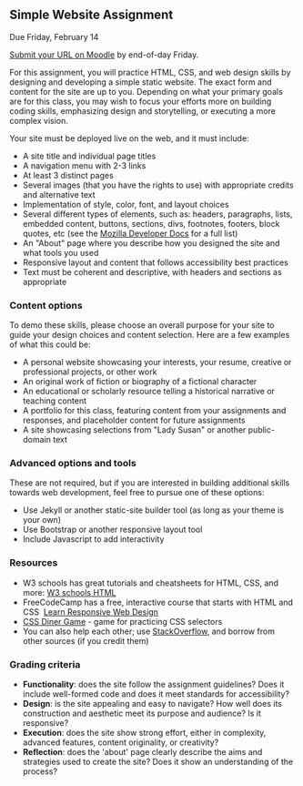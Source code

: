 ## Simple Website Assignment

Due Friday, February 14

[Submit your URL on Moodle](https://moodle.brynmawr.edu/mod/assign/view.php?id=367779) by end-of-day Friday.

For this assignment, you will practice HTML, CSS, and web design skills by designing and developing a simple static website. The exact form and content for the site are up to you. Depending on what your primary goals are for this class, you may wish to focus your efforts more on building coding skills, emphasizing design and storytelling, or executing a more complex vision.

Your site must be deployed live on the web, and it must include:
- A site title and individual page titles
- A navigation menu with 2-3 links
- At least 3 distinct pages
- Several images (that you have the rights to use) with appropriate credits and alternative text
- Implementation of style, color, font, and layout choices
- Several different types of elements, such as: headers, paragraphs, lists, embedded content, buttons, sections, divs, footnotes, footers, block quotes, etc (see the [Mozilla Developer Docs](https://developer.mozilla.org/en-US/docs/Web/HTML/Element) for a full list)
- An "About" page where you describe how you designed the site and what tools you used
- Responsive layout and content that follows accessibility best practices
- Text must be coherent and descriptive, with headers and sections as appropriate

### Content options

To demo these skills, please choose an overall purpose for your site to guide your design choices and content selection. Here are a few examples of what this could be:
- A personal website showcasing your interests, your resume, creative or professional projects, or other work
- An original work of fiction or biography of a fictional character 
- An educational or scholarly resource telling a historical narrative or teaching content
- A portfolio for this class, featuring content from your assignments and responses, and placeholder content for future assignments
- A site showcasing selections from "Lady Susan" or another public-domain text

### Advanced options and tools

These are not required, but if you are interested in building additional skills towards web development, feel free to pursue one of these options:
- Use Jekyll or another static-site builder tool (as long as your theme is your own)
- Use Bootstrap or another responsive layout tool
- Include Javascript to add interactivity

### Resources

- W3 schools has great tutorials and cheatsheets for HTML, CSS, and more: [W3 schools HTML](https://www.w3schools.com/html/default.asp)
- FreeCodeCamp has a free, interactive course that starts with HTML and CSS  [Learn Responsive Web Design](https://www.freecodecamp.org/learn/2022/responsive-web-design/)
- [CSS Diner Game](https://flukeout.github.io/) - game for practicing CSS selectors
- You can also help each other; use [StackOverflow](https://stackoverflow.com/questions), and borrow from other sources (if you credit them)

### Grading criteria

- **Functionality**: does the site follow the assignment guidelines? Does it include well-formed code and does it meet standards for accessibility?
- **Design**: is the site appealing and easy to navigate? How well does its construction and aesthetic meet its purpose and audience? Is it responsive?
- **Execution**: does the site show strong effort, either in complexity, advanced features, content originality, or creativity?
- **Reflection**: does the 'about' page clearly describe the aims and strategies used to create the site? Does it show an understanding of the process?
